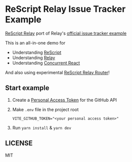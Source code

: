 # ReScript Relay Issue Tracker Example

[ReScript Relay](https://github.com/zth/rescript-relay) port of Relay's [official issue tracker example](https://github.com/relayjs/relay-examples/blob/main/issue-tracker)

This is an all-in-one demo for
- Understanding [ReScript](https://rescript-lang.org)
- Understanding [Relay](https://relay.dev/)
- Understanding [Concurrent React](https://reactjs.org/docs/concurrent-mode-intro.html)

And also using experimental [ReScript Relay Router](https://www.npmjs.com/package/rescript-relay-router)!

## Start example

1. Create a [Personal Access Token](https://github.com/settings/tokens/new) for the GitHub API

2. Make `.env` file in the project root
   ```env
   VITE_GITHUB_TOKEN="<your personal access token>"
   ```

3. Run `yarn install` & `yarn dev`

## LICENSE

MIT
